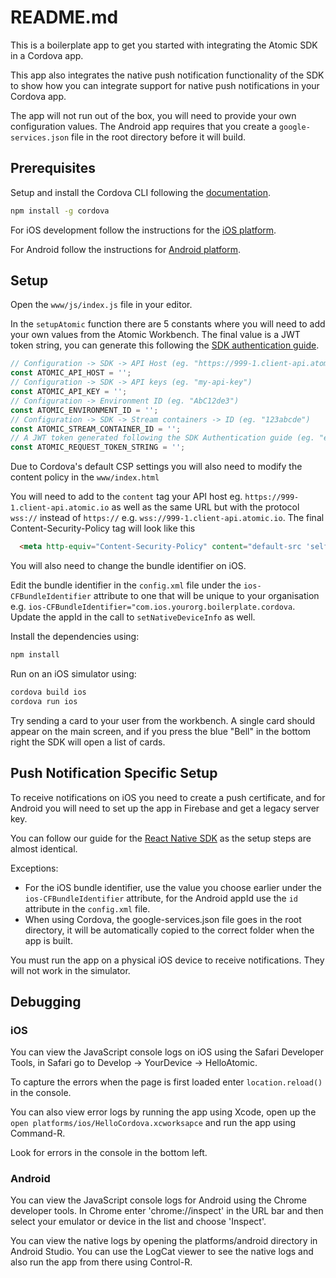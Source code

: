 # README.md

This is a boilerplate app to get you started with integrating the Atomic SDK in a Cordova app.

This app also integrates the native push notification functionality of the SDK to show how you can integrate support for native push notifications in your Cordova app.

The app will not run out of the box, you will need to provide your own configuration values. The Android app requires that you create a `google-services.json` file in the root directory before it will build.


## Prerequisites

Setup and install the Cordova CLI following the [documentation](https://cordova.apache.org/docs/en/11.x/guide/cli/index.html). 

```bash
npm install -g cordova
```

For iOS development follow the instructions for the [iOS platform](https://cordova.apache.org/docs/en/11.x/guide/platforms/ios/index.html). 

For Android follow the instructions for [Android platform](https://cordova.apache.org/docs/en/11.x/guide/platforms/android/index.html). 

## Setup

Open the `www/js/index.js` file in your editor.

In the `setupAtomic` function there are 5 constants where you will need to add your own values from the Atomic Workbench. The final value is a JWT token string, you can generate this following the [SDK authentication guide](https://documentation.atomic.io/sdks/auth-SDK). 

```javascript
// Configuration -> SDK -> API Host (eg. "https://999-1.client-api.atomic.io")
const ATOMIC_API_HOST = '';
// Configuration -> SDK -> API keys (eg. "my-api-key")
const ATOMIC_API_KEY = '';
// Configuration -> Environment ID (eg. "AbC12de3")
const ATOMIC_ENVIRONMENT_ID = '';
// Configuration -> SDK -> Stream containers -> ID (eg. "123abcde")
const ATOMIC_STREAM_CONTAINER_ID = '';
// A JWT token generated following the SDK Authentication guide (eg. "ey2askjhfakshjfakjhasjj...ashgfjahgjhagsjfhga")
const ATOMIC_REQUEST_TOKEN_STRING = '';
```

Due to Cordova's default CSP settings you will also need to modify the content policy in the `www/index.html` 

You will need to add to the `content` tag your API host eg. `https://999-1.client-api.atomic.io` as well as the same URL but with the protocol `wss://` instead of `https://` e.g. `wss://999-1.client-api.atomic.io`. The final Content-Security-Policy tag will look like this

```html
  <meta http-equiv="Content-Security-Policy" content="default-src 'self' 'unsafe-inline' wss://999-1.client-api.atomic.io https://999-1.client-api.atomic.io blob: data: https://ssl.gstatic.com 'unsafe-eval'; style-src 'self' 'unsafe-inline'; media-src *; img-src 'self' data: content:;">
```

You will also need to change the bundle identifier on iOS.

Edit the bundle identifier in the `config.xml` file under the `ios-CFBundleIdentifier` attribute to one that will be unique to your organisation e.g. `ios-CFBundleIdentifier="com.ios.yourorg.boilerplate.cordova`. Update the appId in the call to `setNativeDeviceInfo` as well.

Install the dependencies using:

```bash
npm install
```

Run on an iOS simulator using:

```bash
cordova build ios
cordova run ios
```

Try sending a card to your user from the workbench. A single card should appear on the main screen, and if you press the blue "Bell" in the bottom right the SDK will open a list of cards. 

## Push Notification Specific Setup

To receive notifications on iOS you need to create a push certificate, and for Android you will need to set up the app in Firebase and get a legacy server key. 

You can follow our guide for the [React Native SDK](https://documentation.atomic.io/advanced/configure-push-notification-support-for-react-native) as the setup steps are almost identical.

Exceptions:
- For the iOS bundle identifier, use the value you choose earlier under the `ios-CFBundleIdentifier` attribute, for the Android appId use the `id` attribute in the `config.xml` file. 
- When using Cordova, the google-services.json file goes in the root directory, it will be automatically copied to the correct folder when the app is built.

You must run the app on a physical iOS device to receive notifications. They will not work in the simulator. 

## Debugging

### iOS

You can view the JavaScript console logs on iOS using the Safari Developer Tools, in Safari go to Develop -> YourDevice -> HelloAtomic.

To capture the errors when the page is first loaded enter `location.reload()` in the console.

You can also view error logs by running the app using Xcode, open up the `open platforms/ios/HelloCordova.xcworksapce` and run the app using Command-R. 

Look for errors in the console in the bottom left. 

### Android

You can view the JavaScript console logs for Android using the Chrome developer tools. In Chrome enter 'chrome://inspect' in the URL bar and then select your emulator or device in the list and choose 'Inspect'. 

You can view the native logs by opening the platforms/android directory in Android Studio. You can use the LogCat viewer to see the native logs and also run the app from there using Control-R. 




